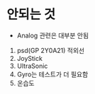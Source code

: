 # 안되는 것
  * Analog 관련은 대부분 안됨
  1. psd(GP 2Y0A21) 적외선
  2. JoyStick
  3. UltraSonic
  4. Gyro는 테스트가 더 필요함
  5. 온습도
